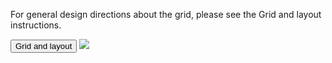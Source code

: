 <Row >
    <Column cols={8}>
    <p>For general design directions about the grid, please see the Grid and layout instructions.</p>
    <Link to="../environment/grid-and-layout/design">
        <Button
            size="small"
            variant="tertiary"
            noPaddingFocus="tertiary">
            Grid and layout   
        </Button>
    </Link>
    </Column> 
</Row>
<Row >
    <Column cols={8}>
        <img src="../_img/gird-and-layout--3.png" />
    </Column> 
</Row>